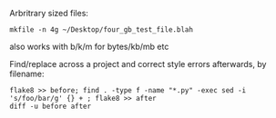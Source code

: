 Arbritrary sized files:

`mkfile -n 4g ~/Desktop/four_gb_test_file.blah`

also works with b/k/m for bytes/kb/mb etc

Find/replace across a project and correct style errors afterwards, by filename:
```
flake8 >> before; find . -type f -name "*.py" -exec sed -i 's/foo/bar/g' {} + ; flake8 >> after
diff -u before after 
```

